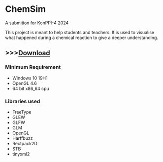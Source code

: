 # ChemSim
A submition for KonPPI-4 2024

This project is meant to help students and teachers. It is used to visualise what happened during a chemical reaction to give a deeper understanding.

## >>>[Download](https://github.com/Zak2012/ChemSim/releases/tag/0.0.3)

### Minimum Requirement
- Windows 10 19H1
- OpenGL 4.6
- 64 bit x86_64 cpu

### Libraries used
- FreeType
- GLEW
- GLFW
- GLM
- OpenGL
- Harffbuzz
- Rectpack2D
- STB
- tinyxml2


